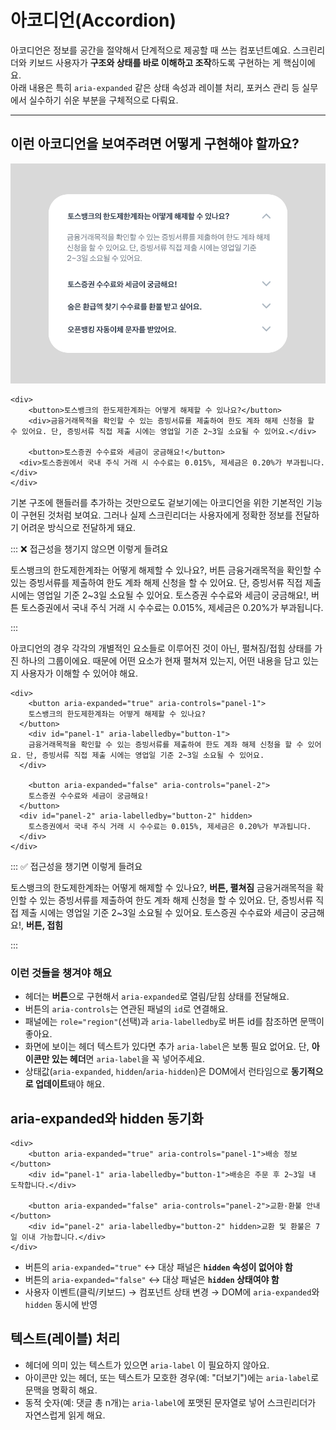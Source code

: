 # 아코디언(Accordion)

아코디언은 정보를 공간을 절약해서 단계적으로 제공할 때 쓰는 컴포넌트예요.
스크린리더와 키보드 사용자가 **구조와 상태를 바로 이해하고 조작**하도록 구현하는 게 핵심이에요.  
아래 내용은 특히 `aria-expanded` 같은 상태 속성과 레이블 처리, 포커스 관리 등 실무에서 실수하기 쉬운 부분을 구체적으로 다뤄요.

---


## 이런 아코디언을 보여주려면 어떻게 구현해야 할까요?

![아코디언 예시](../images/accordion.png)


```tsx
<div>
	<button>토스뱅크의 한도제한계좌는 어떻게 해제할 수 있나요?</button>
	<div>금융거래목적을 확인할 수 있는 증빙서류를 제출하여 한도 계좌 해제 신청을 할 수 있어요. 단, 증빙서류 직접 제출 시에는 영업일 기준 2~3일 소요될 수 있어요.</div>

	<button>토스증권 수수료와 세금이 궁금해요!</button>
  <div>토스증권에서 국내 주식 거래 시 수수료는 0.015%, 제세금은 0.20%가 부과됩니다.</div>
</div>
```

기본 구조에 핸들러를 추가하는 것만으로도 겉보기에는 아코디언을 위한 기본적인 기능이 구현된 것처럼 보여요. 그러나 실제 스크린리더는 사용자에게 정확한 정보를 전달하기 어려운 방식으로 전달하게 돼요.


::: ❌ 접근성을 챙기지 않으면 이렇게 들려요

토스뱅크의 한도제한계좌는 어떻게 해제할 수 있나요?, 버튼
금융거래목적을 확인할 수 있는 증빙서류를 제출하여 한도 계좌 해제 신청을 할 수 있어요. 단, 증빙서류 직접 제출 시에는 영업일 기준 2~3일 소요될 수 있어요.
토스증권 수수료와 세금이 궁금해요!, 버튼
토스증권에서 국내 주식 거래 시 수수료는 0.015%, 제세금은 0.20%가 부과됩니다.

:::

아코디언의 경우 각각의 개별적인 요소들로 이루어진 것이 아닌, 펼쳐짐/접힘 상태를 가진 하나의 그룹이에요.
때문에 어떤 요소가 현재 펼쳐져 있는지, 어떤 내용을 담고 있는지 사용자가 이해할 수 있어야 해요.

```tsx
<div>
	<button aria-expanded="true" aria-controls="panel-1">
    토스뱅크의 한도제한계좌는 어떻게 해제할 수 있나요?
  </button>
	<div id="panel-1" aria-labelledby="button-1">
    금융거래목적을 확인할 수 있는 증빙서류를 제출하여 한도 계좌 해제 신청을 할 수 있어요. 단, 증빙서류 직접 제출 시에는 영업일 기준 2~3일 소요될 수 있어요.
  </div>

	<button aria-expanded="false" aria-controls="panel-2">
    토스증권 수수료와 세금이 궁금해요!
  </button>
  <div id="panel-2" aria-labelledby="button-2" hidden>
    토스증권에서 국내 주식 거래 시 수수료는 0.015%, 제세금은 0.20%가 부과됩니다.
  </div>
</div>
```


::: ✅ 접근성을 챙기면 이렇게 들려요

토스뱅크의 한도제한계좌는 어떻게 해제할 수 있나요?, **버튼, 펼쳐짐**
금융거래목적을 확인할 수 있는 증빙서류를 제출하여 한도 계좌 해제 신청을 할 수 있어요. 단, 증빙서류 직접 제출 시에는 영업일 기준 2~3일 소요될 수 있어요.
토스증권 수수료와 세금이 궁금해요!, **버튼, 접힘**

:::


### 이런 것들을 챙겨야 해요

- 헤더는 **버튼**으로 구현해서 `aria-expanded`로 열림/닫힘 상태를 전달해요.
- 버튼의 `aria-controls`는 연관된 패널의 `id`로 연결해요.
- 패널에는 `role="region"`(선택)과 `aria-labelledby`로 버튼 id를 참조하면 문맥이 좋아요.
- 화면에 보이는 헤더 텍스트가 있다면 추가 `aria-label`은 보통 필요 없어요. 단, **아이콘만 있는 헤더**면 `aria-label`을 꼭 넣어주세요.
- 상태값(`aria-expanded`, `hidden`/`aria-hidden`)은 DOM에서 런타임으로 **동기적으로 업데이트**돼야 해요.


## aria-expanded와 hidden 동기화

```tsx
<div>
	<button aria-expanded="true" aria-controls="panel-1">배송 정보</button>
	<div id="panel-1" aria-labelledby="button-1">배송은 주문 후 2~3일 내 도착합니다.</div>
	
	<button aria-expanded="false" aria-controls="panel-2">교환·환불 안내</button>
	<div id="panel-2" aria-labelledby="button-2" hidden>교환 및 환불은 7일 이내 가능합니다.</div>
</div>
```

- 버튼의 `aria-expanded="true"` ↔ 대상 패널은 **`hidden` 속성이 없어야 함**
- 버튼의 `aria-expanded="false"` ↔ 대상 패널은 **`hidden` 상태여야 함**
- 사용자 이벤트(클릭/키보드) → 컴포넌트 상태 변경 → DOM에 `aria-expanded`와 `hidden` 동시에 반영


## 텍스트(레이블) 처리

- 헤더에 의미 있는 텍스트가 있으면 `aria-label` 이 필요하지 않아요.
- 아이콘만 있는 헤더, 또는 텍스트가 모호한 경우(예: "더보기")에는 `aria-label`로 문맥을 명확히 해요.
- 동적 숫자(예: 댓글 총 n개)는 `aria-label`에 포맷된 문자열로 넣어 스크린리더가 자연스럽게 읽게 해요.